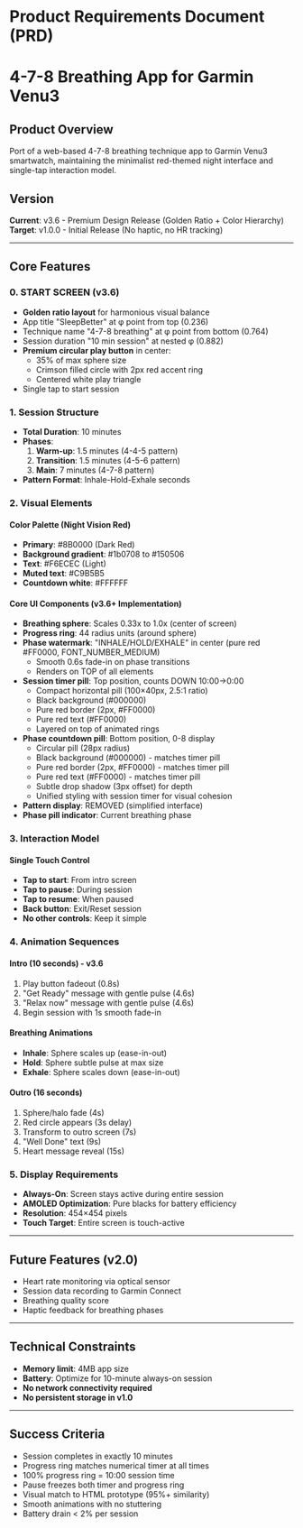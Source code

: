 # Product Requirements Document (PRD)
# 4-7-8 Breathing App for Garmin Venu3

## Product Overview
Port of a web-based 4-7-8 breathing technique app to Garmin Venu3 smartwatch, maintaining the minimalist red-themed night interface and single-tap interaction model.

## Version
**Current**: v3.6 - Premium Design Release (Golden Ratio + Color Hierarchy)
**Target**: v1.0.0 - Initial Release (No haptic, no HR tracking)

---

## Core Features

### 0. START SCREEN (v3.6)
- **Golden ratio layout** for harmonious visual balance
- App title "SleepBetter" at φ point from top (0.236)
- Technique name "4-7-8 breathing" at φ point from bottom (0.764)
- Session duration "10 min session" at nested φ (0.882)
- **Premium circular play button** in center:
  - 35% of max sphere size
  - Crimson filled circle with 2px red accent ring
  - Centered white play triangle
- Single tap to start session

### 1. Session Structure
- **Total Duration**: 10 minutes
- **Phases**:
  1. **Warm-up**: 1.5 minutes (4-4-5 pattern)
  2. **Transition**: 1.5 minutes (4-5-6 pattern)
  3. **Main**: 7 minutes (4-7-8 pattern)
- **Pattern Format**: Inhale-Hold-Exhale seconds

### 2. Visual Elements

#### Color Palette (Night Vision Red)
- **Primary**: #8B0000 (Dark Red)
- **Background gradient**: #1b0708 to #150506
- **Text**: #F6ECEC (Light)
- **Muted text**: #C9B5B5
- **Countdown white**: #FFFFFF

#### Core UI Components (v3.6+ Implementation)
- **Breathing sphere**: Scales 0.33x to 1.0x (center of screen)
- **Progress ring**: 44 radius units (around sphere)
- **Phase watermark**: "INHALE/HOLD/EXHALE" in center (pure red #FF0000, FONT_NUMBER_MEDIUM)
  - Smooth 0.6s fade-in on phase transitions
  - Renders on TOP of all elements
- **Session timer pill**: Top position, counts DOWN 10:00→0:00
  - Compact horizontal pill (100×40px, 2.5:1 ratio)
  - Black background (#000000)
  - Pure red border (2px, #FF0000)
  - Pure red text (#FF0000)
  - Layered on top of animated rings
- **Phase countdown pill**: Bottom position, 0-8 display
  - Circular pill (28px radius)
  - Black background (#000000) - matches timer pill
  - Pure red border (2px, #FF0000) - matches timer pill
  - Pure red text (#FF0000) - matches timer pill
  - Subtle drop shadow (3px offset) for depth
  - Unified styling with session timer for visual cohesion
- **Pattern display**: REMOVED (simplified interface)
- **Phase pill indicator**: Current breathing phase

### 3. Interaction Model

#### Single Touch Control
- **Tap to start**: From intro screen
- **Tap to pause**: During session
- **Tap to resume**: When paused
- **Back button**: Exit/Reset session
- **No other controls**: Keep it simple

### 4. Animation Sequences

#### Intro (10 seconds) - v3.6
1. Play button fadeout (0.8s)
2. "Get Ready" message with gentle pulse (4.6s)
3. "Relax now" message with gentle pulse (4.6s)
4. Begin session with 1s smooth fade-in

#### Breathing Animations
- **Inhale**: Sphere scales up (ease-in-out)
- **Hold**: Sphere subtle pulse at max size
- **Exhale**: Sphere scales down (ease-in-out)

#### Outro (16 seconds)
1. Sphere/halo fade (4s)
2. Red circle appears (3s delay)
3. Transform to outro screen (7s)
4. "Well Done" text (9s)
5. Heart message reveal (15s)

### 5. Display Requirements
- **Always-On**: Screen stays active during entire session
- **AMOLED Optimization**: Pure blacks for battery efficiency
- **Resolution**: 454×454 pixels
- **Touch Target**: Entire screen is touch-active

---

## Future Features (v2.0)
- Heart rate monitoring via optical sensor
- Session data recording to Garmin Connect
- Breathing quality score
- Haptic feedback for breathing phases

---

## Technical Constraints
- **Memory limit**: 4MB app size
- **Battery**: Optimize for 10-minute always-on session
- **No network connectivity required**
- **No persistent storage in v1.0**

---

## Success Criteria
- Session completes in exactly 10 minutes
- Progress ring matches numerical timer at all times
- 100% progress ring = 10:00 session time
- Pause freezes both timer and progress ring
- Visual match to HTML prototype (95%+ similarity)
- Smooth animations with no stuttering
- Battery drain < 2% per session
